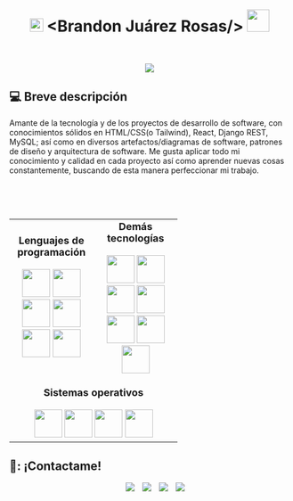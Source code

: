 <h1 align="center">
  <img src="GIF/Earth.gif" width="24px">
  &lt;Brandon Juárez Rosas/&gt;
  <img src="GIF/Hi.gif" width="40px" />
</h1>

<br/>
<p align="center">
	<a href="https://github.com/Brand2193">
		<img src="https://readme-typing-svg.herokuapp.com?lines=Desarrollador+web+fullstack;Aprendizaje+continuo;Soluciones+creativas;Compromiso++Calidad&center=true&width=380&height=45">
	</a>
</p>

## :computer: Breve descripción
Amante de la tecnología y de los proyectos de desarrollo de software, con conocimientos sólidos en HTML/CSS(o Tailwind), React, Django REST, MySQL; así como en diversos artefactos/diagramas de software, patrones de diseño y arquitectura de software. Me gusta aplicar todo mi conocimiento y calidad en cada proyecto así como aprender nuevas cosas constantemente, buscando de esta manera perfeccionar mi trabajo. 

## 
<br/>
<br/>
<div align="center" style="width: 60%;">
  <table>
    <tr>
      <td align="center" width="50%">
        <strong style="font-size: 18px;">Lenguajes de programación</strong><br><br>
        <img src="https://cdn.jsdelivr.net/gh/devicons/devicon@latest/icons/cplusplus/cplusplus-original.svg" width="50"/>
        <img src="https://cdn.jsdelivr.net/gh/devicons/devicon@latest/icons/c/c-original.svg" width="50"/>
        <img src="https://cdn.jsdelivr.net/gh/devicons/devicon@latest/icons/python/python-original.svg" width="50"/>
        <img src="https://cdn.jsdelivr.net/gh/devicons/devicon@latest/icons/mysql/mysql-original-wordmark.svg" width="50"/>
        <img src="https://cdn.jsdelivr.net/gh/devicons/devicon@latest/icons/javascript/javascript-original.svg" width="50"/>
        <img src="https://cdn.jsdelivr.net/gh/devicons/devicon@latest/icons/git/git-original.svg" width="50"/>
      </td>
      <td align="center" width="50%">
        <strong style="font-size: 18px;">Demás tecnologías</strong><br><br>
        <img src="https://cdn.jsdelivr.net/gh/devicons/devicon@latest/icons/html5/html5-original-wordmark.svg" width="50"/>
        <img src="https://cdn.jsdelivr.net/gh/devicons/devicon@latest/icons/css3/css3-original-wordmark.svg" width="50"/>
        <img src="https://cdn.jsdelivr.net/gh/devicons/devicon@latest/icons/react/react-original-wordmark.svg" width="50"/>
        <img src="https://cdn.jsdelivr.net/gh/devicons/devicon@latest/icons/tailwindcss/tailwindcss-original.svg" width="50"/>
        <img src="https://cdn.jsdelivr.net/gh/devicons/devicon@latest/icons/django/django-plain.svg" width="50"/>
        <img src="https://cdn.jsdelivr.net/gh/devicons/devicon@latest/icons/stackoverflow/stackoverflow-original.svg" width="50"/>
        <img src="https://cdn.jsdelivr.net/gh/devicons/devicon@latest/icons/json/json-original.svg" width="50"/>
      </td>
    </tr>
    <tr>
      <td colspan="2" align="center" style="padding-top: 20px;">
        <strong style="font-size: 18px;">Sistemas operativos</strong><br><br>
        <img src="https://cdn.jsdelivr.net/gh/devicons/devicon@latest/icons/windows11/windows11-original.svg" width="50"/>
        <img src="https://cdn.jsdelivr.net/gh/devicons/devicon@latest/icons/centos/centos-original.svg" width="50"/>
        <img src="https://cdn.jsdelivr.net/gh/devicons/devicon@latest/icons/ubuntu/ubuntu-original.svg" width="50"/>
        <img src="https://cdn.jsdelivr.net/gh/devicons/devicon@latest/icons/linux/linux-original.svg" width="50"/>
      </td>
    </tr>
  </table>
</div>

## 🤙: ¡Contactame!
<p align="center">
  <div align="center"  class="icons-social" style="margin-left: 10px;">
    <a style="margin-left: 10px;"  target="_blank" href="#">
		<img src="https://img.icons8.com/doodle/40/000000/linkedin--v2.png"></a>
    <a style="margin-left: 10px;" target="_blank" href="#">
		<img src="https://img.icons8.com/doodle/40/000000/github--v1.png"></a>
    <a style="margin-left: 10px;" target="_blank" href="#">
		<img src="https://img.icons8.com/doodle/40/000000/instagram-new--v2.png"></a>
		<a style="margin-left: 10px;" target="_blank" href="#">
		<img src="https://img.icons8.com/doodle/1x/twitter-squared--v2.png" ></a>
  </div>
</p>


 


